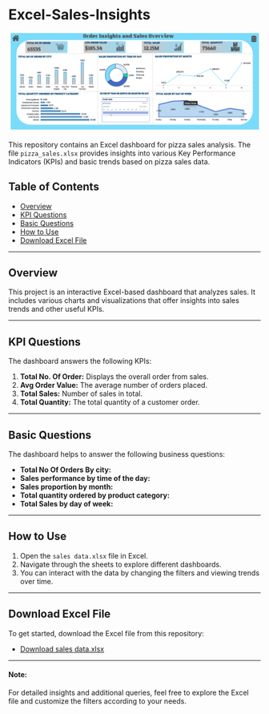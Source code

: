 # Excel-Sales-Insights

![ Sales Dashboard Screenshot](https://github.com/vanshika-ahuja1/Excel-Sales-Insights/blob/main/dashboard.png?raw=true)

This repository contains an Excel dashboard for pizza sales analysis. The file `pizza_sales.xlsx` provides insights into various Key Performance Indicators (KPIs) and basic trends based on pizza sales data.

## Table of Contents

- [Overview](#overview)
- [KPI Questions](#kpi-questions)
- [Basic Questions](#basic-questions)
- [How to Use](#how-to-use)
- [Download Excel File](#download-excel-file)

---

## Overview

This project is an interactive Excel-based dashboard that analyzes sales. It includes various charts and visualizations that offer insights into sales trends and other useful KPIs. 

---

## KPI Questions

The dashboard answers the following KPIs:

1. **Total No. Of Order:** Displays the overall order from  sales.
2. **Avg Order Value:** The average number of orders placed.
3. **Total Sales:** Number of sales in total.
4. **Total Quantity:** The total quantity of a customer order.

---

## Basic Questions

The dashboard helps to answer the following business questions:

- **Total No Of Orders By city:** 
- **Sales performance by time of the day:** 
- **Sales proportion by month:** 
- **Total quantity ordered by product category:** 
- **Total Sales by day of week:**

---

## How to Use

1. Open the `sales data.xlsx` file in Excel.
2. Navigate through the sheets to explore different dashboards.
3. You can interact with the data by changing the filters and viewing trends over time.

---

## Download Excel File

To get started, download the Excel file from this repository:

- [Download sales data.xlsx](https://github.com/vanshika-ahuja1/Excel-Sales-Insights/blob/main/Sales%20Data.xlsx)

---

#### Note:
For detailed insights and additional queries, feel free to explore the Excel file and customize the filters according to your needs.
